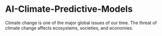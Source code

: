 # AI-Climate-Predictive-Models
Climate change is one of the major global issues of our time. The threat of climate change affects ecosystems, societies, and economies.
